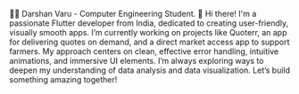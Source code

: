 👨‍💻 Darshan Varu - Computer Engineering Student.
👋 Hi there! I'm a passionate Flutter developer from India, dedicated to creating user-friendly, visually smooth apps. I’m currently working on projects like Quoterr, an app for delivering quotes on demand, and a direct market access app to support farmers. My approach centers on clean, effective error handling, intuitive animations, and immersive UI elements. I’m always exploring ways to deepen my understanding of data analysis and data visualization. Let’s build something amazing together!

<!---
darshanvaru/darshanvaru is a ✨ special ✨ repository because its `README.md` (this file) appears on your GitHub profile.
You can click the Preview link to take a look at your changes.
--->

